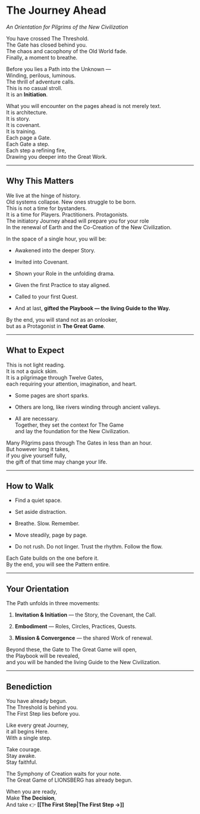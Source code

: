 # The Journey Ahead
_An Orientation for Pilgrims of the New Civilization_

You have crossed The Threshold.  
The Gate has closed behind you.  
The chaos and cacophony of the Old World fade.  
Finally, a moment to breathe.  

Before you lies a Path into the Unknown —  
Winding, perilous, luminous.  
The thrill of adventure calls.  
This is no casual stroll.  
It is an **Initiation**.

What you will encounter on the pages ahead is not merely text.  
It is architecture.  
It is story.  
It is covenant.  
It is training.  
Each page a Gate.  
Each Gate a step.  
Each step a refining fire,  
Drawing you deeper into the Great Work.

---

## **Why This Matters**

We live at the hinge of history.  
Old systems collapse. New ones struggle to be born.  
This is not a time for bystanders.  
It is a time for Players. Practitioners. Protagonists.  
The initiatory Journey ahead will prepare you for your role  
In the renewal of Earth and the Co-Creation of the New Civilization.

In the space of a single hour, you will be:

- Awakened into the deeper Story.
    
- Invited into Covenant.
    
- Shown your Role in the unfolding drama.
    
- Given the first Practice to stay aligned.
    
- Called to your first Quest.
    
- And at last, **gifted the Playbook — the living Guide to the Way.**
    

By the end, you will stand not as an onlooker,  
but as a Protagonist in **The Great Game**.

---

## **What to Expect**

This is not light reading.  
It is not a quick skim.  
It is a pilgrimage through Twelve Gates,  
each requiring your attention, imagination, and heart.

- Some pages are short sparks.
    
- Others are long, like rivers winding through ancient valleys.
    
- All are necessary.  
    Together, they set the context for The Game  
    and lay the foundation for the New Civilization.
    

Many Pilgrims pass through The Gates in less than an hour.  
But however long it takes,  
if you give yourself fully,  
the gift of that time may change your life.

---

## **How to Walk**

- Find a quiet space.
    
- Set aside distraction.
    
- Breathe. Slow. Remember.
    
- Move steadily, page by page.
    
- Do not rush. Do not linger. Trust the rhythm. Follow the flow.  
    

Each Gate builds on the one before it.  
By the end, you will see the Pattern entire.

---

## **Your Orientation**

The Path unfolds in three movements:

1. **Invitation & Initiation** — the Story, the Covenant, the Call.
    
2. **Embodiment** — Roles, Circles, Practices, Quests.
    
3. **Mission & Convergence** — the shared Work of renewal.
    

Beyond these, 
the Gate to The Great Game will open,  
the Playbook will be revealed,  
and you will be handed the living Guide to the New Civilization.

---

## **Benediction**

You have already begun.  
The Threshold is behind you.  
The First Step lies before you.  

Like every great Journey,  
it all begins Here.  
With a single step.  

Take courage.  
Stay awake.  
Stay faithful.

The Symphony of Creation waits for your note.  
The Great Game of LIONSBERG has already begun.

When you are ready,  
Make **The Decision**,  
And take 👉 **[[The First Step|The First Step →]]**  